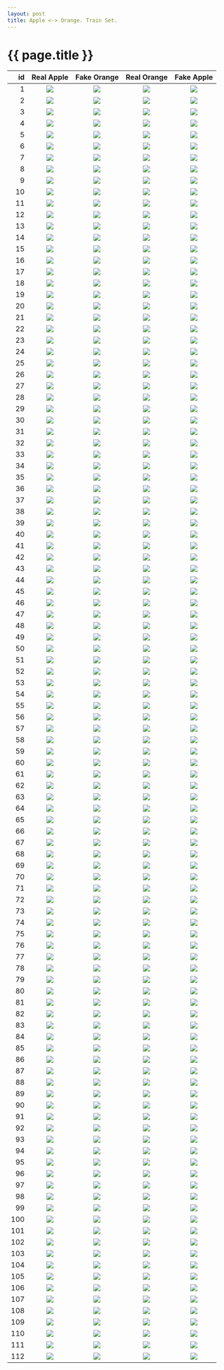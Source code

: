 ```yaml
---
layout: post
title: Apple <-> Orange. Train Set.
---
```

{{ page.title }}
================

| id | Real Apple | Fake Orange | Real Orange | Fake Apple |
|---:|:---------:|:----------:|:---------:|:----------:|
| 1 | ![]({{site.baseurl}}/images/apple-to-orange-supplemental/train/monet_johnson_548_latest_real_A.jpg) | ![]({{site.baseurl}}/images/apple-to-orange-supplemental/train/monet_johnson_548_latest_fake_B.jpg) |![]({{site.baseurl}}/images/apple-to-orange-supplemental/train/monet_johnson_548_latest_real_B.jpg) |![]({{site.baseurl}}/images/apple-to-orange-supplemental/train/monet_johnson_548_latest_fake_A.jpg) | 
| 2 | ![]({{site.baseurl}}/images/apple-to-orange-supplemental/train/monet_johnson_815_latest_real_A.jpg) | ![]({{site.baseurl}}/images/apple-to-orange-supplemental/train/monet_johnson_815_latest_fake_B.jpg) |![]({{site.baseurl}}/images/apple-to-orange-supplemental/train/monet_johnson_815_latest_real_B.jpg) |![]({{site.baseurl}}/images/apple-to-orange-supplemental/train/monet_johnson_815_latest_fake_A.jpg) | 
| 3 | ![]({{site.baseurl}}/images/apple-to-orange-supplemental/train/monet_johnson_152_latest_real_A.jpg) | ![]({{site.baseurl}}/images/apple-to-orange-supplemental/train/monet_johnson_152_latest_fake_B.jpg) |![]({{site.baseurl}}/images/apple-to-orange-supplemental/train/monet_johnson_152_latest_real_B.jpg) |![]({{site.baseurl}}/images/apple-to-orange-supplemental/train/monet_johnson_152_latest_fake_A.jpg) | 
| 4 | ![]({{site.baseurl}}/images/apple-to-orange-supplemental/train/monet_johnson_415_latest_real_A.jpg) | ![]({{site.baseurl}}/images/apple-to-orange-supplemental/train/monet_johnson_415_latest_fake_B.jpg) |![]({{site.baseurl}}/images/apple-to-orange-supplemental/train/monet_johnson_415_latest_real_B.jpg) |![]({{site.baseurl}}/images/apple-to-orange-supplemental/train/monet_johnson_415_latest_fake_A.jpg) | 
| 5 | ![]({{site.baseurl}}/images/apple-to-orange-supplemental/train/monet_johnson_564_latest_real_A.jpg) | ![]({{site.baseurl}}/images/apple-to-orange-supplemental/train/monet_johnson_564_latest_fake_B.jpg) |![]({{site.baseurl}}/images/apple-to-orange-supplemental/train/monet_johnson_564_latest_real_B.jpg) |![]({{site.baseurl}}/images/apple-to-orange-supplemental/train/monet_johnson_564_latest_fake_A.jpg) | 
| 6 | ![]({{site.baseurl}}/images/apple-to-orange-supplemental/train/monet_johnson_716_latest_real_A.jpg) | ![]({{site.baseurl}}/images/apple-to-orange-supplemental/train/monet_johnson_716_latest_fake_B.jpg) |![]({{site.baseurl}}/images/apple-to-orange-supplemental/train/monet_johnson_716_latest_real_B.jpg) |![]({{site.baseurl}}/images/apple-to-orange-supplemental/train/monet_johnson_716_latest_fake_A.jpg) | 
| 7 | ![]({{site.baseurl}}/images/apple-to-orange-supplemental/train/monet_johnson_270_latest_real_A.jpg) | ![]({{site.baseurl}}/images/apple-to-orange-supplemental/train/monet_johnson_270_latest_fake_B.jpg) |![]({{site.baseurl}}/images/apple-to-orange-supplemental/train/monet_johnson_270_latest_real_B.jpg) |![]({{site.baseurl}}/images/apple-to-orange-supplemental/train/monet_johnson_270_latest_fake_A.jpg) | 
| 8 | ![]({{site.baseurl}}/images/apple-to-orange-supplemental/train/monet_johnson_751_latest_real_A.jpg) | ![]({{site.baseurl}}/images/apple-to-orange-supplemental/train/monet_johnson_751_latest_fake_B.jpg) |![]({{site.baseurl}}/images/apple-to-orange-supplemental/train/monet_johnson_751_latest_real_B.jpg) |![]({{site.baseurl}}/images/apple-to-orange-supplemental/train/monet_johnson_751_latest_fake_A.jpg) | 
| 9 | ![]({{site.baseurl}}/images/apple-to-orange-supplemental/train/monet_johnson_252_latest_real_A.jpg) | ![]({{site.baseurl}}/images/apple-to-orange-supplemental/train/monet_johnson_252_latest_fake_B.jpg) |![]({{site.baseurl}}/images/apple-to-orange-supplemental/train/monet_johnson_252_latest_real_B.jpg) |![]({{site.baseurl}}/images/apple-to-orange-supplemental/train/monet_johnson_252_latest_fake_A.jpg) | 
| 10 | ![]({{site.baseurl}}/images/apple-to-orange-supplemental/train/monet_johnson_634_latest_real_A.jpg) | ![]({{site.baseurl}}/images/apple-to-orange-supplemental/train/monet_johnson_634_latest_fake_B.jpg) |![]({{site.baseurl}}/images/apple-to-orange-supplemental/train/monet_johnson_634_latest_real_B.jpg) |![]({{site.baseurl}}/images/apple-to-orange-supplemental/train/monet_johnson_634_latest_fake_A.jpg) | 
| 11 | ![]({{site.baseurl}}/images/apple-to-orange-supplemental/train/monet_johnson_757_latest_real_A.jpg) | ![]({{site.baseurl}}/images/apple-to-orange-supplemental/train/monet_johnson_757_latest_fake_B.jpg) |![]({{site.baseurl}}/images/apple-to-orange-supplemental/train/monet_johnson_757_latest_real_B.jpg) |![]({{site.baseurl}}/images/apple-to-orange-supplemental/train/monet_johnson_757_latest_fake_A.jpg) | 
| 12 | ![]({{site.baseurl}}/images/apple-to-orange-supplemental/train/monet_johnson_222_latest_real_A.jpg) | ![]({{site.baseurl}}/images/apple-to-orange-supplemental/train/monet_johnson_222_latest_fake_B.jpg) |![]({{site.baseurl}}/images/apple-to-orange-supplemental/train/monet_johnson_222_latest_real_B.jpg) |![]({{site.baseurl}}/images/apple-to-orange-supplemental/train/monet_johnson_222_latest_fake_A.jpg) | 
| 13 | ![]({{site.baseurl}}/images/apple-to-orange-supplemental/train/monet_johnson_845_latest_real_A.jpg) | ![]({{site.baseurl}}/images/apple-to-orange-supplemental/train/monet_johnson_845_latest_fake_B.jpg) |![]({{site.baseurl}}/images/apple-to-orange-supplemental/train/monet_johnson_845_latest_real_B.jpg) |![]({{site.baseurl}}/images/apple-to-orange-supplemental/train/monet_johnson_845_latest_fake_A.jpg) | 
| 14 | ![]({{site.baseurl}}/images/apple-to-orange-supplemental/train/monet_johnson_833_latest_real_A.jpg) | ![]({{site.baseurl}}/images/apple-to-orange-supplemental/train/monet_johnson_833_latest_fake_B.jpg) |![]({{site.baseurl}}/images/apple-to-orange-supplemental/train/monet_johnson_833_latest_real_B.jpg) |![]({{site.baseurl}}/images/apple-to-orange-supplemental/train/monet_johnson_833_latest_fake_A.jpg) | 
| 15 | ![]({{site.baseurl}}/images/apple-to-orange-supplemental/train/monet_johnson_356_latest_real_A.jpg) | ![]({{site.baseurl}}/images/apple-to-orange-supplemental/train/monet_johnson_356_latest_fake_B.jpg) |![]({{site.baseurl}}/images/apple-to-orange-supplemental/train/monet_johnson_356_latest_real_B.jpg) |![]({{site.baseurl}}/images/apple-to-orange-supplemental/train/monet_johnson_356_latest_fake_A.jpg) | 
| 16 | ![]({{site.baseurl}}/images/apple-to-orange-supplemental/train/monet_johnson_298_latest_real_A.jpg) | ![]({{site.baseurl}}/images/apple-to-orange-supplemental/train/monet_johnson_298_latest_fake_B.jpg) |![]({{site.baseurl}}/images/apple-to-orange-supplemental/train/monet_johnson_298_latest_real_B.jpg) |![]({{site.baseurl}}/images/apple-to-orange-supplemental/train/monet_johnson_298_latest_fake_A.jpg) | 
| 17 | ![]({{site.baseurl}}/images/apple-to-orange-supplemental/train/monet_johnson_384_latest_real_A.jpg) | ![]({{site.baseurl}}/images/apple-to-orange-supplemental/train/monet_johnson_384_latest_fake_B.jpg) |![]({{site.baseurl}}/images/apple-to-orange-supplemental/train/monet_johnson_384_latest_real_B.jpg) |![]({{site.baseurl}}/images/apple-to-orange-supplemental/train/monet_johnson_384_latest_fake_A.jpg) | 
| 18 | ![]({{site.baseurl}}/images/apple-to-orange-supplemental/train/monet_johnson_279_latest_real_A.jpg) | ![]({{site.baseurl}}/images/apple-to-orange-supplemental/train/monet_johnson_279_latest_fake_B.jpg) |![]({{site.baseurl}}/images/apple-to-orange-supplemental/train/monet_johnson_279_latest_real_B.jpg) |![]({{site.baseurl}}/images/apple-to-orange-supplemental/train/monet_johnson_279_latest_fake_A.jpg) | 
| 19 | ![]({{site.baseurl}}/images/apple-to-orange-supplemental/train/monet_johnson_188_latest_real_A.jpg) | ![]({{site.baseurl}}/images/apple-to-orange-supplemental/train/monet_johnson_188_latest_fake_B.jpg) |![]({{site.baseurl}}/images/apple-to-orange-supplemental/train/monet_johnson_188_latest_real_B.jpg) |![]({{site.baseurl}}/images/apple-to-orange-supplemental/train/monet_johnson_188_latest_fake_A.jpg) | 
| 20 | ![]({{site.baseurl}}/images/apple-to-orange-supplemental/train/monet_johnson_715_latest_real_A.jpg) | ![]({{site.baseurl}}/images/apple-to-orange-supplemental/train/monet_johnson_715_latest_fake_B.jpg) |![]({{site.baseurl}}/images/apple-to-orange-supplemental/train/monet_johnson_715_latest_real_B.jpg) |![]({{site.baseurl}}/images/apple-to-orange-supplemental/train/monet_johnson_715_latest_fake_A.jpg) | 
| 21 | ![]({{site.baseurl}}/images/apple-to-orange-supplemental/train/monet_johnson_138_latest_real_A.jpg) | ![]({{site.baseurl}}/images/apple-to-orange-supplemental/train/monet_johnson_138_latest_fake_B.jpg) |![]({{site.baseurl}}/images/apple-to-orange-supplemental/train/monet_johnson_138_latest_real_B.jpg) |![]({{site.baseurl}}/images/apple-to-orange-supplemental/train/monet_johnson_138_latest_fake_A.jpg) | 
| 22 | ![]({{site.baseurl}}/images/apple-to-orange-supplemental/train/monet_johnson_713_latest_real_A.jpg) | ![]({{site.baseurl}}/images/apple-to-orange-supplemental/train/monet_johnson_713_latest_fake_B.jpg) |![]({{site.baseurl}}/images/apple-to-orange-supplemental/train/monet_johnson_713_latest_real_B.jpg) |![]({{site.baseurl}}/images/apple-to-orange-supplemental/train/monet_johnson_713_latest_fake_A.jpg) | 
| 23 | ![]({{site.baseurl}}/images/apple-to-orange-supplemental/train/monet_johnson_351_latest_real_A.jpg) | ![]({{site.baseurl}}/images/apple-to-orange-supplemental/train/monet_johnson_351_latest_fake_B.jpg) |![]({{site.baseurl}}/images/apple-to-orange-supplemental/train/monet_johnson_351_latest_real_B.jpg) |![]({{site.baseurl}}/images/apple-to-orange-supplemental/train/monet_johnson_351_latest_fake_A.jpg) | 
| 24 | ![]({{site.baseurl}}/images/apple-to-orange-supplemental/train/monet_johnson_698_latest_real_A.jpg) | ![]({{site.baseurl}}/images/apple-to-orange-supplemental/train/monet_johnson_698_latest_fake_B.jpg) |![]({{site.baseurl}}/images/apple-to-orange-supplemental/train/monet_johnson_698_latest_real_B.jpg) |![]({{site.baseurl}}/images/apple-to-orange-supplemental/train/monet_johnson_698_latest_fake_A.jpg) | 
| 25 | ![]({{site.baseurl}}/images/apple-to-orange-supplemental/train/monet_johnson_618_latest_real_A.jpg) | ![]({{site.baseurl}}/images/apple-to-orange-supplemental/train/monet_johnson_618_latest_fake_B.jpg) |![]({{site.baseurl}}/images/apple-to-orange-supplemental/train/monet_johnson_618_latest_real_B.jpg) |![]({{site.baseurl}}/images/apple-to-orange-supplemental/train/monet_johnson_618_latest_fake_A.jpg) | 
| 26 | ![]({{site.baseurl}}/images/apple-to-orange-supplemental/train/monet_johnson_672_latest_real_A.jpg) | ![]({{site.baseurl}}/images/apple-to-orange-supplemental/train/monet_johnson_672_latest_fake_B.jpg) |![]({{site.baseurl}}/images/apple-to-orange-supplemental/train/monet_johnson_672_latest_real_B.jpg) |![]({{site.baseurl}}/images/apple-to-orange-supplemental/train/monet_johnson_672_latest_fake_A.jpg) | 
| 27 | ![]({{site.baseurl}}/images/apple-to-orange-supplemental/train/monet_johnson_400_latest_real_A.jpg) | ![]({{site.baseurl}}/images/apple-to-orange-supplemental/train/monet_johnson_400_latest_fake_B.jpg) |![]({{site.baseurl}}/images/apple-to-orange-supplemental/train/monet_johnson_400_latest_real_B.jpg) |![]({{site.baseurl}}/images/apple-to-orange-supplemental/train/monet_johnson_400_latest_fake_A.jpg) | 
| 28 | ![]({{site.baseurl}}/images/apple-to-orange-supplemental/train/monet_johnson_365_latest_real_A.jpg) | ![]({{site.baseurl}}/images/apple-to-orange-supplemental/train/monet_johnson_365_latest_fake_B.jpg) |![]({{site.baseurl}}/images/apple-to-orange-supplemental/train/monet_johnson_365_latest_real_B.jpg) |![]({{site.baseurl}}/images/apple-to-orange-supplemental/train/monet_johnson_365_latest_fake_A.jpg) | 
| 29 | ![]({{site.baseurl}}/images/apple-to-orange-supplemental/train/monet_johnson_828_latest_real_A.jpg) | ![]({{site.baseurl}}/images/apple-to-orange-supplemental/train/monet_johnson_828_latest_fake_B.jpg) |![]({{site.baseurl}}/images/apple-to-orange-supplemental/train/monet_johnson_828_latest_real_B.jpg) |![]({{site.baseurl}}/images/apple-to-orange-supplemental/train/monet_johnson_828_latest_fake_A.jpg) | 
| 30 | ![]({{site.baseurl}}/images/apple-to-orange-supplemental/train/monet_johnson_403_latest_real_A.jpg) | ![]({{site.baseurl}}/images/apple-to-orange-supplemental/train/monet_johnson_403_latest_fake_B.jpg) |![]({{site.baseurl}}/images/apple-to-orange-supplemental/train/monet_johnson_403_latest_real_B.jpg) |![]({{site.baseurl}}/images/apple-to-orange-supplemental/train/monet_johnson_403_latest_fake_A.jpg) | 
| 31 | ![]({{site.baseurl}}/images/apple-to-orange-supplemental/train/monet_johnson_136_latest_real_A.jpg) | ![]({{site.baseurl}}/images/apple-to-orange-supplemental/train/monet_johnson_136_latest_fake_B.jpg) |![]({{site.baseurl}}/images/apple-to-orange-supplemental/train/monet_johnson_136_latest_real_B.jpg) |![]({{site.baseurl}}/images/apple-to-orange-supplemental/train/monet_johnson_136_latest_fake_A.jpg) | 
| 32 | ![]({{site.baseurl}}/images/apple-to-orange-supplemental/train/monet_johnson_826_latest_real_A.jpg) | ![]({{site.baseurl}}/images/apple-to-orange-supplemental/train/monet_johnson_826_latest_fake_B.jpg) |![]({{site.baseurl}}/images/apple-to-orange-supplemental/train/monet_johnson_826_latest_real_B.jpg) |![]({{site.baseurl}}/images/apple-to-orange-supplemental/train/monet_johnson_826_latest_fake_A.jpg) | 
| 33 | ![]({{site.baseurl}}/images/apple-to-orange-supplemental/train/monet_johnson_643_latest_real_A.jpg) | ![]({{site.baseurl}}/images/apple-to-orange-supplemental/train/monet_johnson_643_latest_fake_B.jpg) |![]({{site.baseurl}}/images/apple-to-orange-supplemental/train/monet_johnson_643_latest_real_B.jpg) |![]({{site.baseurl}}/images/apple-to-orange-supplemental/train/monet_johnson_643_latest_fake_A.jpg) | 
| 34 | ![]({{site.baseurl}}/images/apple-to-orange-supplemental/train/monet_johnson_235_latest_real_A.jpg) | ![]({{site.baseurl}}/images/apple-to-orange-supplemental/train/monet_johnson_235_latest_fake_B.jpg) |![]({{site.baseurl}}/images/apple-to-orange-supplemental/train/monet_johnson_235_latest_real_B.jpg) |![]({{site.baseurl}}/images/apple-to-orange-supplemental/train/monet_johnson_235_latest_fake_A.jpg) | 
| 35 | ![]({{site.baseurl}}/images/apple-to-orange-supplemental/train/monet_johnson_506_latest_real_A.jpg) | ![]({{site.baseurl}}/images/apple-to-orange-supplemental/train/monet_johnson_506_latest_fake_B.jpg) |![]({{site.baseurl}}/images/apple-to-orange-supplemental/train/monet_johnson_506_latest_real_B.jpg) |![]({{site.baseurl}}/images/apple-to-orange-supplemental/train/monet_johnson_506_latest_fake_A.jpg) | 
| 36 | ![]({{site.baseurl}}/images/apple-to-orange-supplemental/train/monet_johnson_541_latest_real_A.jpg) | ![]({{site.baseurl}}/images/apple-to-orange-supplemental/train/monet_johnson_541_latest_fake_B.jpg) |![]({{site.baseurl}}/images/apple-to-orange-supplemental/train/monet_johnson_541_latest_real_B.jpg) |![]({{site.baseurl}}/images/apple-to-orange-supplemental/train/monet_johnson_541_latest_fake_A.jpg) | 
| 37 | ![]({{site.baseurl}}/images/apple-to-orange-supplemental/train/monet_johnson_605_latest_real_A.jpg) | ![]({{site.baseurl}}/images/apple-to-orange-supplemental/train/monet_johnson_605_latest_fake_B.jpg) |![]({{site.baseurl}}/images/apple-to-orange-supplemental/train/monet_johnson_605_latest_real_B.jpg) |![]({{site.baseurl}}/images/apple-to-orange-supplemental/train/monet_johnson_605_latest_fake_A.jpg) | 
| 38 | ![]({{site.baseurl}}/images/apple-to-orange-supplemental/train/monet_johnson_913_latest_real_A.jpg) | ![]({{site.baseurl}}/images/apple-to-orange-supplemental/train/monet_johnson_913_latest_fake_B.jpg) |![]({{site.baseurl}}/images/apple-to-orange-supplemental/train/monet_johnson_913_latest_real_B.jpg) |![]({{site.baseurl}}/images/apple-to-orange-supplemental/train/monet_johnson_913_latest_fake_A.jpg) | 
| 39 | ![]({{site.baseurl}}/images/apple-to-orange-supplemental/train/monet_johnson_617_latest_real_A.jpg) | ![]({{site.baseurl}}/images/apple-to-orange-supplemental/train/monet_johnson_617_latest_fake_B.jpg) |![]({{site.baseurl}}/images/apple-to-orange-supplemental/train/monet_johnson_617_latest_real_B.jpg) |![]({{site.baseurl}}/images/apple-to-orange-supplemental/train/monet_johnson_617_latest_fake_A.jpg) | 
| 40 | ![]({{site.baseurl}}/images/apple-to-orange-supplemental/train/monet_johnson_326_latest_real_A.jpg) | ![]({{site.baseurl}}/images/apple-to-orange-supplemental/train/monet_johnson_326_latest_fake_B.jpg) |![]({{site.baseurl}}/images/apple-to-orange-supplemental/train/monet_johnson_326_latest_real_B.jpg) |![]({{site.baseurl}}/images/apple-to-orange-supplemental/train/monet_johnson_326_latest_fake_A.jpg) | 
| 41 | ![]({{site.baseurl}}/images/apple-to-orange-supplemental/train/monet_johnson_838_latest_real_A.jpg) | ![]({{site.baseurl}}/images/apple-to-orange-supplemental/train/monet_johnson_838_latest_fake_B.jpg) |![]({{site.baseurl}}/images/apple-to-orange-supplemental/train/monet_johnson_838_latest_real_B.jpg) |![]({{site.baseurl}}/images/apple-to-orange-supplemental/train/monet_johnson_838_latest_fake_A.jpg) | 
| 42 | ![]({{site.baseurl}}/images/apple-to-orange-supplemental/train/monet_johnson_141_latest_real_A.jpg) | ![]({{site.baseurl}}/images/apple-to-orange-supplemental/train/monet_johnson_141_latest_fake_B.jpg) |![]({{site.baseurl}}/images/apple-to-orange-supplemental/train/monet_johnson_141_latest_real_B.jpg) |![]({{site.baseurl}}/images/apple-to-orange-supplemental/train/monet_johnson_141_latest_fake_A.jpg) | 
| 43 | ![]({{site.baseurl}}/images/apple-to-orange-supplemental/train/monet_johnson_309_latest_real_A.jpg) | ![]({{site.baseurl}}/images/apple-to-orange-supplemental/train/monet_johnson_309_latest_fake_B.jpg) |![]({{site.baseurl}}/images/apple-to-orange-supplemental/train/monet_johnson_309_latest_real_B.jpg) |![]({{site.baseurl}}/images/apple-to-orange-supplemental/train/monet_johnson_309_latest_fake_A.jpg) | 
| 44 | ![]({{site.baseurl}}/images/apple-to-orange-supplemental/train/monet_johnson_314_latest_real_A.jpg) | ![]({{site.baseurl}}/images/apple-to-orange-supplemental/train/monet_johnson_314_latest_fake_B.jpg) |![]({{site.baseurl}}/images/apple-to-orange-supplemental/train/monet_johnson_314_latest_real_B.jpg) |![]({{site.baseurl}}/images/apple-to-orange-supplemental/train/monet_johnson_314_latest_fake_A.jpg) | 
| 45 | ![]({{site.baseurl}}/images/apple-to-orange-supplemental/train/monet_johnson_917_latest_real_A.jpg) | ![]({{site.baseurl}}/images/apple-to-orange-supplemental/train/monet_johnson_917_latest_fake_B.jpg) |![]({{site.baseurl}}/images/apple-to-orange-supplemental/train/monet_johnson_917_latest_real_B.jpg) |![]({{site.baseurl}}/images/apple-to-orange-supplemental/train/monet_johnson_917_latest_fake_A.jpg) | 
| 46 | ![]({{site.baseurl}}/images/apple-to-orange-supplemental/train/monet_johnson_414_latest_real_A.jpg) | ![]({{site.baseurl}}/images/apple-to-orange-supplemental/train/monet_johnson_414_latest_fake_B.jpg) |![]({{site.baseurl}}/images/apple-to-orange-supplemental/train/monet_johnson_414_latest_real_B.jpg) |![]({{site.baseurl}}/images/apple-to-orange-supplemental/train/monet_johnson_414_latest_fake_A.jpg) | 
| 47 | ![]({{site.baseurl}}/images/apple-to-orange-supplemental/train/monet_johnson_999_latest_real_A.jpg) | ![]({{site.baseurl}}/images/apple-to-orange-supplemental/train/monet_johnson_999_latest_fake_B.jpg) |![]({{site.baseurl}}/images/apple-to-orange-supplemental/train/monet_johnson_999_latest_real_B.jpg) |![]({{site.baseurl}}/images/apple-to-orange-supplemental/train/monet_johnson_999_latest_fake_A.jpg) | 
| 48 | ![]({{site.baseurl}}/images/apple-to-orange-supplemental/train/monet_johnson_345_latest_real_A.jpg) | ![]({{site.baseurl}}/images/apple-to-orange-supplemental/train/monet_johnson_345_latest_fake_B.jpg) |![]({{site.baseurl}}/images/apple-to-orange-supplemental/train/monet_johnson_345_latest_real_B.jpg) |![]({{site.baseurl}}/images/apple-to-orange-supplemental/train/monet_johnson_345_latest_fake_A.jpg) | 
| 49 | ![]({{site.baseurl}}/images/apple-to-orange-supplemental/train/monet_johnson_760_latest_real_A.jpg) | ![]({{site.baseurl}}/images/apple-to-orange-supplemental/train/monet_johnson_760_latest_fake_B.jpg) |![]({{site.baseurl}}/images/apple-to-orange-supplemental/train/monet_johnson_760_latest_real_B.jpg) |![]({{site.baseurl}}/images/apple-to-orange-supplemental/train/monet_johnson_760_latest_fake_A.jpg) | 
| 50 | ![]({{site.baseurl}}/images/apple-to-orange-supplemental/train/monet_johnson_642_latest_real_A.jpg) | ![]({{site.baseurl}}/images/apple-to-orange-supplemental/train/monet_johnson_642_latest_fake_B.jpg) |![]({{site.baseurl}}/images/apple-to-orange-supplemental/train/monet_johnson_642_latest_real_B.jpg) |![]({{site.baseurl}}/images/apple-to-orange-supplemental/train/monet_johnson_642_latest_fake_A.jpg) | 
| 51 | ![]({{site.baseurl}}/images/apple-to-orange-supplemental/train/monet_johnson_571_latest_real_A.jpg) | ![]({{site.baseurl}}/images/apple-to-orange-supplemental/train/monet_johnson_571_latest_fake_B.jpg) |![]({{site.baseurl}}/images/apple-to-orange-supplemental/train/monet_johnson_571_latest_real_B.jpg) |![]({{site.baseurl}}/images/apple-to-orange-supplemental/train/monet_johnson_571_latest_fake_A.jpg) | 
| 52 | ![]({{site.baseurl}}/images/apple-to-orange-supplemental/train/monet_johnson_991_latest_real_A.jpg) | ![]({{site.baseurl}}/images/apple-to-orange-supplemental/train/monet_johnson_991_latest_fake_B.jpg) |![]({{site.baseurl}}/images/apple-to-orange-supplemental/train/monet_johnson_991_latest_real_B.jpg) |![]({{site.baseurl}}/images/apple-to-orange-supplemental/train/monet_johnson_991_latest_fake_A.jpg) | 
| 53 | ![]({{site.baseurl}}/images/apple-to-orange-supplemental/train/monet_johnson_370_latest_real_A.jpg) | ![]({{site.baseurl}}/images/apple-to-orange-supplemental/train/monet_johnson_370_latest_fake_B.jpg) |![]({{site.baseurl}}/images/apple-to-orange-supplemental/train/monet_johnson_370_latest_real_B.jpg) |![]({{site.baseurl}}/images/apple-to-orange-supplemental/train/monet_johnson_370_latest_fake_A.jpg) | 
| 54 | ![]({{site.baseurl}}/images/apple-to-orange-supplemental/train/monet_johnson_340_latest_real_A.jpg) | ![]({{site.baseurl}}/images/apple-to-orange-supplemental/train/monet_johnson_340_latest_fake_B.jpg) |![]({{site.baseurl}}/images/apple-to-orange-supplemental/train/monet_johnson_340_latest_real_B.jpg) |![]({{site.baseurl}}/images/apple-to-orange-supplemental/train/monet_johnson_340_latest_fake_A.jpg) | 
| 55 | ![]({{site.baseurl}}/images/apple-to-orange-supplemental/train/monet_johnson_368_latest_real_A.jpg) | ![]({{site.baseurl}}/images/apple-to-orange-supplemental/train/monet_johnson_368_latest_fake_B.jpg) |![]({{site.baseurl}}/images/apple-to-orange-supplemental/train/monet_johnson_368_latest_real_B.jpg) |![]({{site.baseurl}}/images/apple-to-orange-supplemental/train/monet_johnson_368_latest_fake_A.jpg) | 
| 56 | ![]({{site.baseurl}}/images/apple-to-orange-supplemental/train/monet_johnson_869_latest_real_A.jpg) | ![]({{site.baseurl}}/images/apple-to-orange-supplemental/train/monet_johnson_869_latest_fake_B.jpg) |![]({{site.baseurl}}/images/apple-to-orange-supplemental/train/monet_johnson_869_latest_real_B.jpg) |![]({{site.baseurl}}/images/apple-to-orange-supplemental/train/monet_johnson_869_latest_fake_A.jpg) | 
| 57 | ![]({{site.baseurl}}/images/apple-to-orange-supplemental/train/monet_johnson_530_latest_real_A.jpg) | ![]({{site.baseurl}}/images/apple-to-orange-supplemental/train/monet_johnson_530_latest_fake_B.jpg) |![]({{site.baseurl}}/images/apple-to-orange-supplemental/train/monet_johnson_530_latest_real_B.jpg) |![]({{site.baseurl}}/images/apple-to-orange-supplemental/train/monet_johnson_530_latest_fake_A.jpg) | 
| 58 | ![]({{site.baseurl}}/images/apple-to-orange-supplemental/train/monet_johnson_454_latest_real_A.jpg) | ![]({{site.baseurl}}/images/apple-to-orange-supplemental/train/monet_johnson_454_latest_fake_B.jpg) |![]({{site.baseurl}}/images/apple-to-orange-supplemental/train/monet_johnson_454_latest_real_B.jpg) |![]({{site.baseurl}}/images/apple-to-orange-supplemental/train/monet_johnson_454_latest_fake_A.jpg) | 
| 59 | ![]({{site.baseurl}}/images/apple-to-orange-supplemental/train/monet_johnson_401_latest_real_A.jpg) | ![]({{site.baseurl}}/images/apple-to-orange-supplemental/train/monet_johnson_401_latest_fake_B.jpg) |![]({{site.baseurl}}/images/apple-to-orange-supplemental/train/monet_johnson_401_latest_real_B.jpg) |![]({{site.baseurl}}/images/apple-to-orange-supplemental/train/monet_johnson_401_latest_fake_A.jpg) | 
| 60 | ![]({{site.baseurl}}/images/apple-to-orange-supplemental/train/monet_johnson_775_latest_real_A.jpg) | ![]({{site.baseurl}}/images/apple-to-orange-supplemental/train/monet_johnson_775_latest_fake_B.jpg) |![]({{site.baseurl}}/images/apple-to-orange-supplemental/train/monet_johnson_775_latest_real_B.jpg) |![]({{site.baseurl}}/images/apple-to-orange-supplemental/train/monet_johnson_775_latest_fake_A.jpg) | 
| 61 | ![]({{site.baseurl}}/images/apple-to-orange-supplemental/train/monet_johnson_38_latest_real_A.jpg) | ![]({{site.baseurl}}/images/apple-to-orange-supplemental/train/monet_johnson_38_latest_fake_B.jpg) |![]({{site.baseurl}}/images/apple-to-orange-supplemental/train/monet_johnson_38_latest_real_B.jpg) |![]({{site.baseurl}}/images/apple-to-orange-supplemental/train/monet_johnson_38_latest_fake_A.jpg) | 
| 62 | ![]({{site.baseurl}}/images/apple-to-orange-supplemental/train/monet_johnson_803_latest_real_A.jpg) | ![]({{site.baseurl}}/images/apple-to-orange-supplemental/train/monet_johnson_803_latest_fake_B.jpg) |![]({{site.baseurl}}/images/apple-to-orange-supplemental/train/monet_johnson_803_latest_real_B.jpg) |![]({{site.baseurl}}/images/apple-to-orange-supplemental/train/monet_johnson_803_latest_fake_A.jpg) | 
| 63 | ![]({{site.baseurl}}/images/apple-to-orange-supplemental/train/monet_johnson_873_latest_real_A.jpg) | ![]({{site.baseurl}}/images/apple-to-orange-supplemental/train/monet_johnson_873_latest_fake_B.jpg) |![]({{site.baseurl}}/images/apple-to-orange-supplemental/train/monet_johnson_873_latest_real_B.jpg) |![]({{site.baseurl}}/images/apple-to-orange-supplemental/train/monet_johnson_873_latest_fake_A.jpg) | 
| 64 | ![]({{site.baseurl}}/images/apple-to-orange-supplemental/train/monet_johnson_888_latest_real_A.jpg) | ![]({{site.baseurl}}/images/apple-to-orange-supplemental/train/monet_johnson_888_latest_fake_B.jpg) |![]({{site.baseurl}}/images/apple-to-orange-supplemental/train/monet_johnson_888_latest_real_B.jpg) |![]({{site.baseurl}}/images/apple-to-orange-supplemental/train/monet_johnson_888_latest_fake_A.jpg) | 
| 65 | ![]({{site.baseurl}}/images/apple-to-orange-supplemental/train/monet_johnson_865_latest_real_A.jpg) | ![]({{site.baseurl}}/images/apple-to-orange-supplemental/train/monet_johnson_865_latest_fake_B.jpg) |![]({{site.baseurl}}/images/apple-to-orange-supplemental/train/monet_johnson_865_latest_real_B.jpg) |![]({{site.baseurl}}/images/apple-to-orange-supplemental/train/monet_johnson_865_latest_fake_A.jpg) | 
| 66 | ![]({{site.baseurl}}/images/apple-to-orange-supplemental/train/monet_johnson_263_latest_real_A.jpg) | ![]({{site.baseurl}}/images/apple-to-orange-supplemental/train/monet_johnson_263_latest_fake_B.jpg) |![]({{site.baseurl}}/images/apple-to-orange-supplemental/train/monet_johnson_263_latest_real_B.jpg) |![]({{site.baseurl}}/images/apple-to-orange-supplemental/train/monet_johnson_263_latest_fake_A.jpg) | 
| 67 | ![]({{site.baseurl}}/images/apple-to-orange-supplemental/train/monet_johnson_234_latest_real_A.jpg) | ![]({{site.baseurl}}/images/apple-to-orange-supplemental/train/monet_johnson_234_latest_fake_B.jpg) |![]({{site.baseurl}}/images/apple-to-orange-supplemental/train/monet_johnson_234_latest_real_B.jpg) |![]({{site.baseurl}}/images/apple-to-orange-supplemental/train/monet_johnson_234_latest_fake_A.jpg) | 
| 68 | ![]({{site.baseurl}}/images/apple-to-orange-supplemental/train/monet_johnson_280_latest_real_A.jpg) | ![]({{site.baseurl}}/images/apple-to-orange-supplemental/train/monet_johnson_280_latest_fake_B.jpg) |![]({{site.baseurl}}/images/apple-to-orange-supplemental/train/monet_johnson_280_latest_real_B.jpg) |![]({{site.baseurl}}/images/apple-to-orange-supplemental/train/monet_johnson_280_latest_fake_A.jpg) | 
| 69 | ![]({{site.baseurl}}/images/apple-to-orange-supplemental/train/monet_johnson_342_latest_real_A.jpg) | ![]({{site.baseurl}}/images/apple-to-orange-supplemental/train/monet_johnson_342_latest_fake_B.jpg) |![]({{site.baseurl}}/images/apple-to-orange-supplemental/train/monet_johnson_342_latest_real_B.jpg) |![]({{site.baseurl}}/images/apple-to-orange-supplemental/train/monet_johnson_342_latest_fake_A.jpg) | 
| 70 | ![]({{site.baseurl}}/images/apple-to-orange-supplemental/train/monet_johnson_654_latest_real_A.jpg) | ![]({{site.baseurl}}/images/apple-to-orange-supplemental/train/monet_johnson_654_latest_fake_B.jpg) |![]({{site.baseurl}}/images/apple-to-orange-supplemental/train/monet_johnson_654_latest_real_B.jpg) |![]({{site.baseurl}}/images/apple-to-orange-supplemental/train/monet_johnson_654_latest_fake_A.jpg) | 
| 71 | ![]({{site.baseurl}}/images/apple-to-orange-supplemental/train/monet_johnson_56_latest_real_A.jpg) | ![]({{site.baseurl}}/images/apple-to-orange-supplemental/train/monet_johnson_56_latest_fake_B.jpg) |![]({{site.baseurl}}/images/apple-to-orange-supplemental/train/monet_johnson_56_latest_real_B.jpg) |![]({{site.baseurl}}/images/apple-to-orange-supplemental/train/monet_johnson_56_latest_fake_A.jpg) | 
| 72 | ![]({{site.baseurl}}/images/apple-to-orange-supplemental/train/monet_johnson_537_latest_real_A.jpg) | ![]({{site.baseurl}}/images/apple-to-orange-supplemental/train/monet_johnson_537_latest_fake_B.jpg) |![]({{site.baseurl}}/images/apple-to-orange-supplemental/train/monet_johnson_537_latest_real_B.jpg) |![]({{site.baseurl}}/images/apple-to-orange-supplemental/train/monet_johnson_537_latest_fake_A.jpg) | 
| 73 | ![]({{site.baseurl}}/images/apple-to-orange-supplemental/train/monet_johnson_85_latest_real_A.jpg) | ![]({{site.baseurl}}/images/apple-to-orange-supplemental/train/monet_johnson_85_latest_fake_B.jpg) |![]({{site.baseurl}}/images/apple-to-orange-supplemental/train/monet_johnson_85_latest_real_B.jpg) |![]({{site.baseurl}}/images/apple-to-orange-supplemental/train/monet_johnson_85_latest_fake_A.jpg) | 
| 74 | ![]({{site.baseurl}}/images/apple-to-orange-supplemental/train/monet_johnson_941_latest_real_A.jpg) | ![]({{site.baseurl}}/images/apple-to-orange-supplemental/train/monet_johnson_941_latest_fake_B.jpg) |![]({{site.baseurl}}/images/apple-to-orange-supplemental/train/monet_johnson_941_latest_real_B.jpg) |![]({{site.baseurl}}/images/apple-to-orange-supplemental/train/monet_johnson_941_latest_fake_A.jpg) | 
| 75 | ![]({{site.baseurl}}/images/apple-to-orange-supplemental/train/monet_johnson_705_latest_real_A.jpg) | ![]({{site.baseurl}}/images/apple-to-orange-supplemental/train/monet_johnson_705_latest_fake_B.jpg) |![]({{site.baseurl}}/images/apple-to-orange-supplemental/train/monet_johnson_705_latest_real_B.jpg) |![]({{site.baseurl}}/images/apple-to-orange-supplemental/train/monet_johnson_705_latest_fake_A.jpg) | 
| 76 | ![]({{site.baseurl}}/images/apple-to-orange-supplemental/train/monet_johnson_851_latest_real_A.jpg) | ![]({{site.baseurl}}/images/apple-to-orange-supplemental/train/monet_johnson_851_latest_fake_B.jpg) |![]({{site.baseurl}}/images/apple-to-orange-supplemental/train/monet_johnson_851_latest_real_B.jpg) |![]({{site.baseurl}}/images/apple-to-orange-supplemental/train/monet_johnson_851_latest_fake_A.jpg) | 
| 77 | ![]({{site.baseurl}}/images/apple-to-orange-supplemental/train/monet_johnson_570_latest_real_A.jpg) | ![]({{site.baseurl}}/images/apple-to-orange-supplemental/train/monet_johnson_570_latest_fake_B.jpg) |![]({{site.baseurl}}/images/apple-to-orange-supplemental/train/monet_johnson_570_latest_real_B.jpg) |![]({{site.baseurl}}/images/apple-to-orange-supplemental/train/monet_johnson_570_latest_fake_A.jpg) | 
| 78 | ![]({{site.baseurl}}/images/apple-to-orange-supplemental/train/monet_johnson_417_latest_real_A.jpg) | ![]({{site.baseurl}}/images/apple-to-orange-supplemental/train/monet_johnson_417_latest_fake_B.jpg) |![]({{site.baseurl}}/images/apple-to-orange-supplemental/train/monet_johnson_417_latest_real_B.jpg) |![]({{site.baseurl}}/images/apple-to-orange-supplemental/train/monet_johnson_417_latest_fake_A.jpg) | 
| 79 | ![]({{site.baseurl}}/images/apple-to-orange-supplemental/train/monet_johnson_355_latest_real_A.jpg) | ![]({{site.baseurl}}/images/apple-to-orange-supplemental/train/monet_johnson_355_latest_fake_B.jpg) |![]({{site.baseurl}}/images/apple-to-orange-supplemental/train/monet_johnson_355_latest_real_B.jpg) |![]({{site.baseurl}}/images/apple-to-orange-supplemental/train/monet_johnson_355_latest_fake_A.jpg) | 
| 80 | ![]({{site.baseurl}}/images/apple-to-orange-supplemental/train/monet_johnson_663_latest_real_A.jpg) | ![]({{site.baseurl}}/images/apple-to-orange-supplemental/train/monet_johnson_663_latest_fake_B.jpg) |![]({{site.baseurl}}/images/apple-to-orange-supplemental/train/monet_johnson_663_latest_real_B.jpg) |![]({{site.baseurl}}/images/apple-to-orange-supplemental/train/monet_johnson_663_latest_fake_A.jpg) | 
| 81 | ![]({{site.baseurl}}/images/apple-to-orange-supplemental/train/monet_johnson_0_latest_real_A.jpg) | ![]({{site.baseurl}}/images/apple-to-orange-supplemental/train/monet_johnson_0_latest_fake_B.jpg) |![]({{site.baseurl}}/images/apple-to-orange-supplemental/train/monet_johnson_0_latest_real_B.jpg) |![]({{site.baseurl}}/images/apple-to-orange-supplemental/train/monet_johnson_0_latest_fake_A.jpg) | 
| 82 | ![]({{site.baseurl}}/images/apple-to-orange-supplemental/train/monet_johnson_710_latest_real_A.jpg) | ![]({{site.baseurl}}/images/apple-to-orange-supplemental/train/monet_johnson_710_latest_fake_B.jpg) |![]({{site.baseurl}}/images/apple-to-orange-supplemental/train/monet_johnson_710_latest_real_B.jpg) |![]({{site.baseurl}}/images/apple-to-orange-supplemental/train/monet_johnson_710_latest_fake_A.jpg) | 
| 83 | ![]({{site.baseurl}}/images/apple-to-orange-supplemental/train/monet_johnson_213_latest_real_A.jpg) | ![]({{site.baseurl}}/images/apple-to-orange-supplemental/train/monet_johnson_213_latest_fake_B.jpg) |![]({{site.baseurl}}/images/apple-to-orange-supplemental/train/monet_johnson_213_latest_real_B.jpg) |![]({{site.baseurl}}/images/apple-to-orange-supplemental/train/monet_johnson_213_latest_fake_A.jpg) | 
| 84 | ![]({{site.baseurl}}/images/apple-to-orange-supplemental/train/monet_johnson_969_latest_real_A.jpg) | ![]({{site.baseurl}}/images/apple-to-orange-supplemental/train/monet_johnson_969_latest_fake_B.jpg) |![]({{site.baseurl}}/images/apple-to-orange-supplemental/train/monet_johnson_969_latest_real_B.jpg) |![]({{site.baseurl}}/images/apple-to-orange-supplemental/train/monet_johnson_969_latest_fake_A.jpg) | 
| 85 | ![]({{site.baseurl}}/images/apple-to-orange-supplemental/train/monet_johnson_697_latest_real_A.jpg) | ![]({{site.baseurl}}/images/apple-to-orange-supplemental/train/monet_johnson_697_latest_fake_B.jpg) |![]({{site.baseurl}}/images/apple-to-orange-supplemental/train/monet_johnson_697_latest_real_B.jpg) |![]({{site.baseurl}}/images/apple-to-orange-supplemental/train/monet_johnson_697_latest_fake_A.jpg) | 
| 86 | ![]({{site.baseurl}}/images/apple-to-orange-supplemental/train/monet_johnson_398_latest_real_A.jpg) | ![]({{site.baseurl}}/images/apple-to-orange-supplemental/train/monet_johnson_398_latest_fake_B.jpg) |![]({{site.baseurl}}/images/apple-to-orange-supplemental/train/monet_johnson_398_latest_real_B.jpg) |![]({{site.baseurl}}/images/apple-to-orange-supplemental/train/monet_johnson_398_latest_fake_A.jpg) | 
| 87 | ![]({{site.baseurl}}/images/apple-to-orange-supplemental/train/monet_johnson_550_latest_real_A.jpg) | ![]({{site.baseurl}}/images/apple-to-orange-supplemental/train/monet_johnson_550_latest_fake_B.jpg) |![]({{site.baseurl}}/images/apple-to-orange-supplemental/train/monet_johnson_550_latest_real_B.jpg) |![]({{site.baseurl}}/images/apple-to-orange-supplemental/train/monet_johnson_550_latest_fake_A.jpg) | 
| 88 | ![]({{site.baseurl}}/images/apple-to-orange-supplemental/train/monet_johnson_156_latest_real_A.jpg) | ![]({{site.baseurl}}/images/apple-to-orange-supplemental/train/monet_johnson_156_latest_fake_B.jpg) |![]({{site.baseurl}}/images/apple-to-orange-supplemental/train/monet_johnson_156_latest_real_B.jpg) |![]({{site.baseurl}}/images/apple-to-orange-supplemental/train/monet_johnson_156_latest_fake_A.jpg) | 
| 89 | ![]({{site.baseurl}}/images/apple-to-orange-supplemental/train/monet_johnson_173_latest_real_A.jpg) | ![]({{site.baseurl}}/images/apple-to-orange-supplemental/train/monet_johnson_173_latest_fake_B.jpg) |![]({{site.baseurl}}/images/apple-to-orange-supplemental/train/monet_johnson_173_latest_real_B.jpg) |![]({{site.baseurl}}/images/apple-to-orange-supplemental/train/monet_johnson_173_latest_fake_A.jpg) | 
| 90 | ![]({{site.baseurl}}/images/apple-to-orange-supplemental/train/monet_johnson_361_latest_real_A.jpg) | ![]({{site.baseurl}}/images/apple-to-orange-supplemental/train/monet_johnson_361_latest_fake_B.jpg) |![]({{site.baseurl}}/images/apple-to-orange-supplemental/train/monet_johnson_361_latest_real_B.jpg) |![]({{site.baseurl}}/images/apple-to-orange-supplemental/train/monet_johnson_361_latest_fake_A.jpg) | 
| 91 | ![]({{site.baseurl}}/images/apple-to-orange-supplemental/train/monet_johnson_935_latest_real_A.jpg) | ![]({{site.baseurl}}/images/apple-to-orange-supplemental/train/monet_johnson_935_latest_fake_B.jpg) |![]({{site.baseurl}}/images/apple-to-orange-supplemental/train/monet_johnson_935_latest_real_B.jpg) |![]({{site.baseurl}}/images/apple-to-orange-supplemental/train/monet_johnson_935_latest_fake_A.jpg) | 
| 92 | ![]({{site.baseurl}}/images/apple-to-orange-supplemental/train/monet_johnson_357_latest_real_A.jpg) | ![]({{site.baseurl}}/images/apple-to-orange-supplemental/train/monet_johnson_357_latest_fake_B.jpg) |![]({{site.baseurl}}/images/apple-to-orange-supplemental/train/monet_johnson_357_latest_real_B.jpg) |![]({{site.baseurl}}/images/apple-to-orange-supplemental/train/monet_johnson_357_latest_fake_A.jpg) | 
| 93 | ![]({{site.baseurl}}/images/apple-to-orange-supplemental/train/monet_johnson_988_latest_real_A.jpg) | ![]({{site.baseurl}}/images/apple-to-orange-supplemental/train/monet_johnson_988_latest_fake_B.jpg) |![]({{site.baseurl}}/images/apple-to-orange-supplemental/train/monet_johnson_988_latest_real_B.jpg) |![]({{site.baseurl}}/images/apple-to-orange-supplemental/train/monet_johnson_988_latest_fake_A.jpg) | 
| 94 | ![]({{site.baseurl}}/images/apple-to-orange-supplemental/train/monet_johnson_679_latest_real_A.jpg) | ![]({{site.baseurl}}/images/apple-to-orange-supplemental/train/monet_johnson_679_latest_fake_B.jpg) |![]({{site.baseurl}}/images/apple-to-orange-supplemental/train/monet_johnson_679_latest_real_B.jpg) |![]({{site.baseurl}}/images/apple-to-orange-supplemental/train/monet_johnson_679_latest_fake_A.jpg) | 
| 95 | ![]({{site.baseurl}}/images/apple-to-orange-supplemental/train/monet_johnson_602_latest_real_A.jpg) | ![]({{site.baseurl}}/images/apple-to-orange-supplemental/train/monet_johnson_602_latest_fake_B.jpg) |![]({{site.baseurl}}/images/apple-to-orange-supplemental/train/monet_johnson_602_latest_real_B.jpg) |![]({{site.baseurl}}/images/apple-to-orange-supplemental/train/monet_johnson_602_latest_fake_A.jpg) | 
| 96 | ![]({{site.baseurl}}/images/apple-to-orange-supplemental/train/monet_johnson_264_latest_real_A.jpg) | ![]({{site.baseurl}}/images/apple-to-orange-supplemental/train/monet_johnson_264_latest_fake_B.jpg) |![]({{site.baseurl}}/images/apple-to-orange-supplemental/train/monet_johnson_264_latest_real_B.jpg) |![]({{site.baseurl}}/images/apple-to-orange-supplemental/train/monet_johnson_264_latest_fake_A.jpg) | 
| 97 | ![]({{site.baseurl}}/images/apple-to-orange-supplemental/train/monet_johnson_83_latest_real_A.jpg) | ![]({{site.baseurl}}/images/apple-to-orange-supplemental/train/monet_johnson_83_latest_fake_B.jpg) |![]({{site.baseurl}}/images/apple-to-orange-supplemental/train/monet_johnson_83_latest_real_B.jpg) |![]({{site.baseurl}}/images/apple-to-orange-supplemental/train/monet_johnson_83_latest_fake_A.jpg) | 
| 98 | ![]({{site.baseurl}}/images/apple-to-orange-supplemental/train/monet_johnson_190_latest_real_A.jpg) | ![]({{site.baseurl}}/images/apple-to-orange-supplemental/train/monet_johnson_190_latest_fake_B.jpg) |![]({{site.baseurl}}/images/apple-to-orange-supplemental/train/monet_johnson_190_latest_real_B.jpg) |![]({{site.baseurl}}/images/apple-to-orange-supplemental/train/monet_johnson_190_latest_fake_A.jpg) | 
| 99 | ![]({{site.baseurl}}/images/apple-to-orange-supplemental/train/monet_johnson_42_latest_real_A.jpg) | ![]({{site.baseurl}}/images/apple-to-orange-supplemental/train/monet_johnson_42_latest_fake_B.jpg) |![]({{site.baseurl}}/images/apple-to-orange-supplemental/train/monet_johnson_42_latest_real_B.jpg) |![]({{site.baseurl}}/images/apple-to-orange-supplemental/train/monet_johnson_42_latest_fake_A.jpg) | 
| 100 | ![]({{site.baseurl}}/images/apple-to-orange-supplemental/train/monet_johnson_117_latest_real_A.jpg) | ![]({{site.baseurl}}/images/apple-to-orange-supplemental/train/monet_johnson_117_latest_fake_B.jpg) |![]({{site.baseurl}}/images/apple-to-orange-supplemental/train/monet_johnson_117_latest_real_B.jpg) |![]({{site.baseurl}}/images/apple-to-orange-supplemental/train/monet_johnson_117_latest_fake_A.jpg) | 
| 101 | ![]({{site.baseurl}}/images/apple-to-orange-supplemental/train/monet_johnson_857_latest_real_A.jpg) | ![]({{site.baseurl}}/images/apple-to-orange-supplemental/train/monet_johnson_857_latest_fake_B.jpg) |![]({{site.baseurl}}/images/apple-to-orange-supplemental/train/monet_johnson_857_latest_real_B.jpg) |![]({{site.baseurl}}/images/apple-to-orange-supplemental/train/monet_johnson_857_latest_fake_A.jpg) | 
| 102 | ![]({{site.baseurl}}/images/apple-to-orange-supplemental/train/monet_johnson_386_latest_real_A.jpg) | ![]({{site.baseurl}}/images/apple-to-orange-supplemental/train/monet_johnson_386_latest_fake_B.jpg) |![]({{site.baseurl}}/images/apple-to-orange-supplemental/train/monet_johnson_386_latest_real_B.jpg) |![]({{site.baseurl}}/images/apple-to-orange-supplemental/train/monet_johnson_386_latest_fake_A.jpg) | 
| 103 | ![]({{site.baseurl}}/images/apple-to-orange-supplemental/train/monet_johnson_399_latest_real_A.jpg) | ![]({{site.baseurl}}/images/apple-to-orange-supplemental/train/monet_johnson_399_latest_fake_B.jpg) |![]({{site.baseurl}}/images/apple-to-orange-supplemental/train/monet_johnson_399_latest_real_B.jpg) |![]({{site.baseurl}}/images/apple-to-orange-supplemental/train/monet_johnson_399_latest_fake_A.jpg) | 
| 104 | ![]({{site.baseurl}}/images/apple-to-orange-supplemental/train/monet_johnson_525_latest_real_A.jpg) | ![]({{site.baseurl}}/images/apple-to-orange-supplemental/train/monet_johnson_525_latest_fake_B.jpg) |![]({{site.baseurl}}/images/apple-to-orange-supplemental/train/monet_johnson_525_latest_real_B.jpg) |![]({{site.baseurl}}/images/apple-to-orange-supplemental/train/monet_johnson_525_latest_fake_A.jpg) | 
| 105 | ![]({{site.baseurl}}/images/apple-to-orange-supplemental/train/monet_johnson_393_latest_real_A.jpg) | ![]({{site.baseurl}}/images/apple-to-orange-supplemental/train/monet_johnson_393_latest_fake_B.jpg) |![]({{site.baseurl}}/images/apple-to-orange-supplemental/train/monet_johnson_393_latest_real_B.jpg) |![]({{site.baseurl}}/images/apple-to-orange-supplemental/train/monet_johnson_393_latest_fake_A.jpg) | 
| 106 | ![]({{site.baseurl}}/images/apple-to-orange-supplemental/train/monet_johnson_230_latest_real_A.jpg) | ![]({{site.baseurl}}/images/apple-to-orange-supplemental/train/monet_johnson_230_latest_fake_B.jpg) |![]({{site.baseurl}}/images/apple-to-orange-supplemental/train/monet_johnson_230_latest_real_B.jpg) |![]({{site.baseurl}}/images/apple-to-orange-supplemental/train/monet_johnson_230_latest_fake_A.jpg) | 
| 107 | ![]({{site.baseurl}}/images/apple-to-orange-supplemental/train/monet_johnson_245_latest_real_A.jpg) | ![]({{site.baseurl}}/images/apple-to-orange-supplemental/train/monet_johnson_245_latest_fake_B.jpg) |![]({{site.baseurl}}/images/apple-to-orange-supplemental/train/monet_johnson_245_latest_real_B.jpg) |![]({{site.baseurl}}/images/apple-to-orange-supplemental/train/monet_johnson_245_latest_fake_A.jpg) | 
| 108 | ![]({{site.baseurl}}/images/apple-to-orange-supplemental/train/monet_johnson_447_latest_real_A.jpg) | ![]({{site.baseurl}}/images/apple-to-orange-supplemental/train/monet_johnson_447_latest_fake_B.jpg) |![]({{site.baseurl}}/images/apple-to-orange-supplemental/train/monet_johnson_447_latest_real_B.jpg) |![]({{site.baseurl}}/images/apple-to-orange-supplemental/train/monet_johnson_447_latest_fake_A.jpg) | 
| 109 | ![]({{site.baseurl}}/images/apple-to-orange-supplemental/train/monet_johnson_322_latest_real_A.jpg) | ![]({{site.baseurl}}/images/apple-to-orange-supplemental/train/monet_johnson_322_latest_fake_B.jpg) |![]({{site.baseurl}}/images/apple-to-orange-supplemental/train/monet_johnson_322_latest_real_B.jpg) |![]({{site.baseurl}}/images/apple-to-orange-supplemental/train/monet_johnson_322_latest_fake_A.jpg) | 
| 110 | ![]({{site.baseurl}}/images/apple-to-orange-supplemental/train/monet_johnson_823_latest_real_A.jpg) | ![]({{site.baseurl}}/images/apple-to-orange-supplemental/train/monet_johnson_823_latest_fake_B.jpg) |![]({{site.baseurl}}/images/apple-to-orange-supplemental/train/monet_johnson_823_latest_real_B.jpg) |![]({{site.baseurl}}/images/apple-to-orange-supplemental/train/monet_johnson_823_latest_fake_A.jpg) | 
| 111 | ![]({{site.baseurl}}/images/apple-to-orange-supplemental/train/monet_johnson_516_latest_real_A.jpg) | ![]({{site.baseurl}}/images/apple-to-orange-supplemental/train/monet_johnson_516_latest_fake_B.jpg) |![]({{site.baseurl}}/images/apple-to-orange-supplemental/train/monet_johnson_516_latest_real_B.jpg) |![]({{site.baseurl}}/images/apple-to-orange-supplemental/train/monet_johnson_516_latest_fake_A.jpg) | 
| 112 | ![]({{site.baseurl}}/images/apple-to-orange-supplemental/train/monet_johnson_339_latest_real_A.jpg) | ![]({{site.baseurl}}/images/apple-to-orange-supplemental/train/monet_johnson_339_latest_fake_B.jpg) |![]({{site.baseurl}}/images/apple-to-orange-supplemental/train/monet_johnson_339_latest_real_B.jpg) |![]({{site.baseurl}}/images/apple-to-orange-supplemental/train/monet_johnson_339_latest_fake_A.jpg) | 
